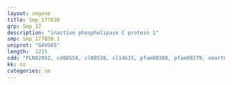 ```yaml
---
layout: smgene
title: Smp_177030
grp: Smp_17
description: "inactive phospholipase C protein 1"
smp: Smp_177030.1
uniprot: "G4VG65"
length:  1215
cdd: "PLN02952, cd08558, cl08538, cl14615, pfam00388, pfam09279, smart00148"
kk: ns
categories: sm
---
```

